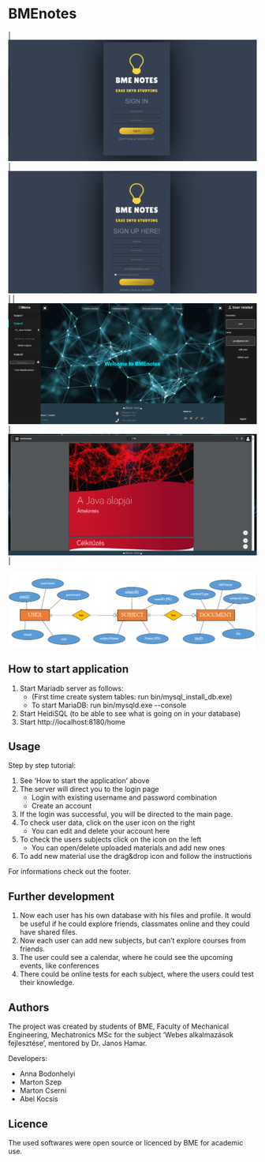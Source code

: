 # BMEnotes

| ![sign_in](/src/main/resources/static/images/sign_in.png) | ![sign_up](/src/main/resources/static/images/sign_up.png) |
| ![home](/src/main/resources/static/images/home.png) | ![iframe](/src/main/resources/static/images/iframe.png) |

![egyed-kapcsolat](/src/main/resources/static/images/egyed-kapcsolat.png)


## How to start application

1. Start Mariadb server as follows:
	- (First time create system tables: run bin/mysql_install_db.exe)
	- To start MariaDB: run bin/mysqld.exe --console
2. Start HeidiSQL (to be able to see what is going on in your database)
3. Start http://localhost:8180/home

## Usage

Step by step tutorial:
1. See ‘How to start the application’ above
2. The server will direct you to the login page
	- Login with existing username and password combination
	- Create an account
3. If the login was successful, you will be directed to the main page.
4. To check user data, click on the user icon on the right
	- You can edit and delete your account here
5. To check the users subjects click on the icon on the left	
	- You can open/delete uploaded materials and add new ones
6. To add new material use the drag&drop icon and follow the instructions

For informations check out the footer.

## Further development 

1. Now each user has his own database with his files and profile. It would be useful if he could explore friends, classmates online and they could have shared files.
2. Now each user can add new subjects, but can’t explore courses from friends.
3. The user could see a calendar, where he could see the upcoming events, like conferences
4. There could be online tests for each subject, where the users could test their knowledge.

## Authors

The project was created by students of BME, Faculty of Mechanical Engineering, Mechatronics MSc for the subject ‘Webes alkalmazások fejlesztése’, mentored by Dr. Janos Hamar.

Developers:
- Anna Bodonhelyi
- Marton Szep
- Marton Cserni
- Abel Kocsis

## Licence

The used softwares were open source or licenced by BME for academic use.
